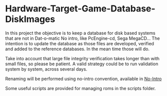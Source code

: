 # Hardware-Target-Game-Database-DiskImages

In this project the objective is to keep a database for disk based systems that are not in Dat-o-matic No intro, like PcEngine-cd, Sega MegaCD...
The intention is to update the database as those files are developed, verified and added to the reference databases. In the mean time those will do.

Take into account that large file integrity verification takes longer than with small files, so please be patient. A valid strategy could be to run validation system by system, across several days.

Renaming will be performed using no-intro convention, available in [No-Intro](https://datomatic.no-intro.org/stuff/The%20Official%20No-Intro%20Convention%20(20071030).pdf)

Some useful scripts are provided for managing roms in the scripts folder.
